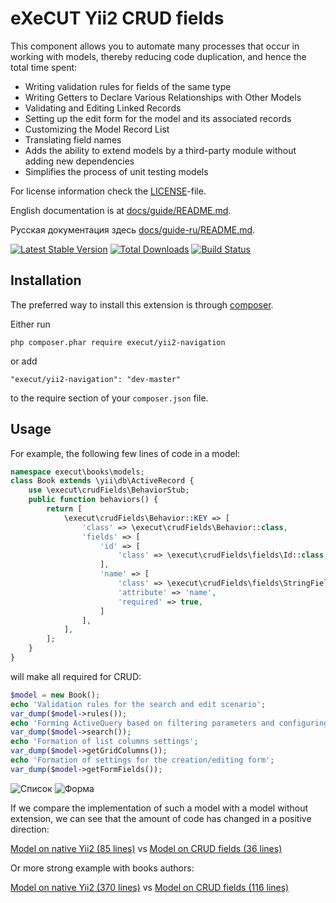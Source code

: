 # eXeCUT Yii2 CRUD fields
This component allows you to automate many processes that occur in working with models, thereby reducing code
duplication, and hence the total time spent:
* Writing validation rules for fields of the same type
* Writing Getters to Declare Various Relationships with Other Models
* Validating and Editing Linked Records
* Setting up the edit form for the model and its associated records
* Customizing the Model Record List
* Translating field names
* Adds the ability to extend models by a third-party module without adding new dependencies
* Simplifies the process of unit testing models


For license information check the [LICENSE](LICENSE.md)-file.

English documentation is at [docs/guide/README.md](https://github.com/execut/yii2-navigation/blob/master/docs/guide/README.md).

Русская документация здесь [docs/guide-ru/README.md](https://github.com/execut/yii2-navigation/blob/master/docs/guide-ru/README.md).

[![Latest Stable Version](https://poser.pugx.org/execut/yii2-navigation/v/stable.png)](https://packagist.org/packages/execut/yii2-navigation)
[![Total Downloads](https://poser.pugx.org/execut/yii2-navigation/downloads.png)](https://packagist.org/packages/execut/yii2-navigation)
[![Build Status](https://travis-ci.com/execut/yii2-navigation.svg?branch=master)](https://travis-ci.com/yiisoft/execut/yii2-navigation)


Installation
------------

The preferred way to install this extension is through [composer](http://getcomposer.org/download/).

Either run

```
php composer.phar require execut/yii2-navigation
```

or add

```
"execut/yii2-navigation": "dev-master"
```

to the require section of your `composer.json` file.

Usage
----

For example, the following few lines of code in a model:

```php
namespace execut\books\models;
class Book extends \yii\db\ActiveRecord {
    use \execut\crudFields\BehaviorStub;
    public function behaviors() {
        return [
            \execut\crudFields\Behavior::KEY => [
                'class' => \execut\crudFields\Behavior::class,
                'fields' => [
                    'id' => [
                        'class' => \execut\crudFields\fields\Id::class,
                    ],
                    'name' => [
                        'class' => \execut\crudFields\fields\StringField::class,
                        'attribute' => 'name',
                        'required' => true,
                    ]
                ],
            ],
        ];
    }
}
```

 will make all required for CRUD:
 ```php
 $model = new Book();
 echo 'Validation rules for the search and edit scenario';
 var_dump($model->rules());
 echo 'Forming ActiveQuery based on filtering parameters and configuring ActiveDataProvider';
 var_dump($model->search());
 echo 'Formation of list columns settings';
 var_dump($model->getGridColumns());
 echo 'Formation of settings for the creation/editing form';
 var_dump($model->getFormFields());
 ```

![Список](https://raw.githubusercontent.com/execut/yii2-crud-fields/master/docs/guide/i/books-list.jpg)
![Форма](https://raw.githubusercontent.com/execut/yii2-crud-fields/master/docs/guide/i/books-form.jpg)

If we compare the implementation of such a model with a model without extension, we can see that the amount of code has changed in a positive direction:

[Model on native Yii2 (85 lines)](https://github.com/execut/yii2-books-native/blob/master/models/Book.php) vs [Model on CRUD fields (36 lines)](https://github.com/execut/yii2-books/blob/master/models/Book.php)

Or more strong example with books authors:

[Model on native Yii2 (370 lines)](https://github.com/execut/yii2-books-native/blob/master/models/Author.php) vs [Model on CRUD fields (116 lines)](https://github.com/execut/yii2-books/blob/master/models/Author.php)